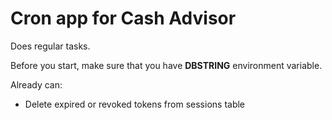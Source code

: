 # Cron app for Cash Advisor

Does regular tasks. 

Before you start, make sure that you have **DBSTRING** environment variable.

Already can: 
    
* Delete expired or revoked tokens from sessions table
